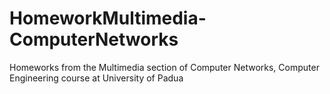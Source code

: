 # HomeworkMultimedia-ComputerNetworks
Homeworks from the Multimedia section of Computer Networks, Computer Engineering course at University of Padua

